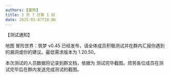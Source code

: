 ```yaml
---
authors: [量筒]
title: 3 月 7 日第 1 则
date: 2025-03-07T18:06
---
```


【测试通知】

地图 冒险世界：筑梦 v0.45 已经发布，请全体成员积极测试并在群内汇报你遇到的漏洞或你的建议。最低需求版本为 1.20.50。

本次测试的人员数据将记录到群文档，依据为 测试完毕截图。烦劳各位成员在测试完毕后在群内发送完成测试的截图。
